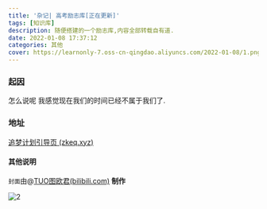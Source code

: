 ```yaml
---
title: '杂记| 高考励志库[正在更新]'
tags: [知识库]
description: 随便搭建的一个励志库,内容全部转载自有道.
date: 2022-01-08 17:37:12
categories: 其他
cover: https://learnonly-7.oss-cn-qingdao.aliyuncs.com/2022-01-08/1.png 
---
```


### 起因

怎么说呢  我感觉现在我们的时间已经不属于我们了.

### 地址

[追梦计划引导页 (zkeq.xyz)](https://belief.zkeq.xyz/)

#### 其他说明

`封面`由@[TUO图欧君(bilibili.com)](https://space.bilibili.com/36184593) **制作**

![2](https://learnonly-7.oss-cn-qingdao.aliyuncs.com/2022-01-08/2.png)
